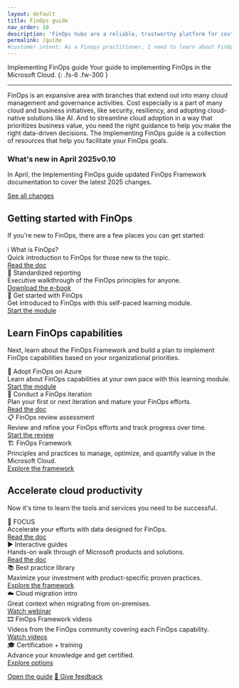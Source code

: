 ```yaml
---
layout: default
title: FinOps guide
nav_order: 10
description: 'FinOps hubs are a reliable, trustworthy platform for cost analytics, insights, and optimization for the enterprise.'
permalink: /guide
#customer intent: As a Finops practitioner, I need to learn about FinOps hubs
---
```


<span class="fs-9 d-block mb-4">Implementing FinOps guide</span>
Your guide to implementing FinOps in the Microsoft Cloud.
{: .fs-6 .fw-300 }

---

FinOps is an expansive area with branches that extend out into many cloud management and governance activities. Cost especially is a part of many cloud and business initiatives, like security, resiliency, and adopting cloud-native solutions like AI. And to streamline cloud adoption in a way that prioritizes business value, you need the right guidance to help you make the right data-driven decisions. The Implementing FinOps guide is a collection of resources that help you facilitate your FinOps goals.

<div id="whats-new" class="ftk-new">
    <h3>What's new in April 2025<span class="ftk-version">v0.10</span></h3>
    <p>
        In April, the Implementing FinOps guide updated FinOps Framework documentation to cover the latest 2025 changes.
    </p>
    <p><a target="_blank" href="https://learn.microsoft.com/cloud-computing/finops/toolkit/changelog">See all changes</a></p>
</div>

## Getting started with FinOps

If you're new to FinOps, there are a few places you can get started:

<div class="ftk-gallery">
    <div class="ftk-tile">
        <div>ℹ️ What is FinOps?</div>
        <div>Quick introduction to FinOps for those new to the topic.</div>
        <a target="_blank" href="https://learn.microsoft.com/cloud-computing/finops/overview">Read the doc</a>
    </div>
    <div class="ftk-tile">
        <div>📑 Standardized reporting</div>
        <div>Executive walkthrough of the FinOps principles for anyone.</div>
        <a target="_blank" href="https://aka.ms/finops/ebook">Download the e-book</a>
    </div>
    <div class="ftk-tile">
        <div>🏫 Get started with FinOps</div>
        <div>Get introduced to FinOps with this self-paced learning module.</div>
        <a target="_blank" href="https://learn.microsoft.com/training/modules/get-started-with-finops">Start the module</a>
    </div>
</div>

## Learn FinOps capabilities

Next, learn about the FinOps Framework and build a plan to implement FinOps capabilities based on your organizational priorities.

<div class="ftk-gallery ftk-50">
    <div class="ftk-tile">
        <div>🏫 Adopt FinOps on Azure</div>
        <div>Learn about FinOps capabilities at your own pace with this learning module.</div>
        <a target="_blank" href="https://learn.microsoft.com/training/modules/adopt-finops-on-azure">Start the module</a>
    </div>
    <div class="ftk-tile">
        <div>📝 Conduct a FinOps iteration</div>
        <div>Plan your first or next iteration and mature your FinOps efforts.</div>
        <a target="_blank" href="https://learn.microsoft.com/cloud-computing/finops/conduct-iteration">Read the doc</a>
    </div>
    <div class="ftk-tile">
        <div>📋 FinOps review assessment</div>
        <div>Review and refine your FinOps efforts and track progress over time.</div>
        <a target="_blank" href="https://learn.microsoft.com/assessments/ad1c0f6b-396b-44a4-924b-7a4c778a13d3">Start the review</a>
    </div>
    <div class="ftk-tile">
        <div>🏗️ FinOps Framework</div>
        <div>Principles and practices to manage, optimize, and quantify value in the Microsoft Cloud.</div>
        <a target="_blank" href="https://learn.microsoft.com/cloud-computing/finops/framework/finops-framework">Explore the framework</a>
    </div>
</div>

## Accelerate cloud productivity

Now it's time to learn the tools and services you need to be successful.

<div class="ftk-gallery">
    <div class="ftk-tile">
        <div>📑 FOCUS</div>
        <div>Accelerate your efforts with data designed for FinOps.</div>
        <a target="_blank" href="https://learn.microsoft.com/cloud-computing/finops/focus/what-is-focus">Read the doc</a>
    </div>
    <div class="ftk-tile">
        <div>▶️ Interactive guides</div>
        <div>Hands-on walk through of Microsoft products and solutions.</div>
        <a target="_blank" href="https://learn.microsoft.com/cloud-computing/finops/conduct-iteration">Read the doc</a>
    </div>
    <div class="ftk-tile">
        <div>📚 Best practice library</div>
        <div>Maximize your investment with product-specific proven practices.</div>
        <a target="_blank" href="https://learn.microsoft.com/cloud-computing/finops/best-practices/library">Explore the framework</a>
    </div>
    <div class="ftk-tile">
        <div>☁️ Cloud migration intro</div>
        <div>Great context when migrating from on-premises.</div>
        <a target="_blank" href="https://info.microsoft.com/ww-ondemand-implement-finops-for-azure.html">Watch webinar</a>
    </div>
    <div class="ftk-tile">
        <div>🎞️ FinOps Framework videos</div>
        <div>Videos from the FinOps community covering each FinOps capability.</div>
        <a target="_blank" href="https://www.youtube.com/channel/UCyl26lvnoySlGWlF5oNHvYA">Watch videos</a>
    </div>
    <div class="ftk-tile">
        <div>🎓 Certification + training</div>
        <div>Advance your knowledge and get certified.</div>
        <a target="_blank" href="https://www.youtube.com/channel/UCyl26lvnoySlGWlF5oNHvYA">Explore options</a>
    </div>
</div>

<a class="btn mb-4 mb-md-0 mr-4" target="_blank" href="https://learn.microsoft.com/cloud-computing/finops/implementing-finops-guide">Open the guide</a>
<a class="btn mb-4 mb-md-0 mr-4" target="_blank" href="https://portal.azure.com/#view/HubsExtension/InProductFeedbackBlade/extensionName/FinOpsToolkit/cesQuestion/How%20easy%20or%20hard%20is%20it%20to%20use%20the%20Implementing%20FinOps%20guide%3F/cvaQuestion/How%20valuable%20are%20the%20Implementing%20FinOps%20guide%3F/surveyId/FTK{% include ftkver.txt %}/bladeName/Guide/featureName/Marketing.Docs">💜 Give feedback</a>

<br>

